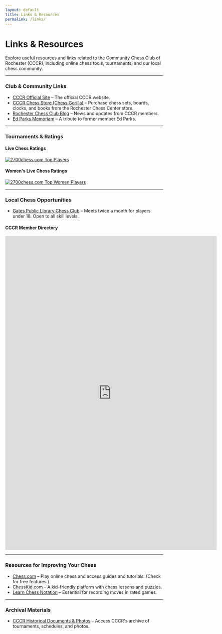 ```yaml
---
layout: default
title: Links & Resources
permalink: /links/
---
```


# Links & Resources <i class="fas fa-link text-primary"></i>

Explore useful resources and links related to the Community Chess Club of Rochester (CCCR), including online chess tools, tournaments, and our local chess community.

---

### Club & Community Links <i class="fas fa-chess text-success"></i>

- [CCCR Official Site](https://rochesterchessclub.org/) – The official CCCR website.
- [CCCR Chess Store (Chess Gorilla)](https://www.chessset.com/) – Purchase chess sets, boards, clocks, and books from the Rochester Chess Center store.
- [Rochester Chess Club Blog](http://blog.rochesterchessclub.org/) – News and updates from CCCR members.
- [Ed Parks Memoriam](http://www.rochesterchessclub.org/EdParks.htm) – A tribute to former member Ed Parks.

---

### Tournaments & Ratings <i class="fas fa-trophy text-warning"></i>

<div class="row">
  <div class="col-md-6 text-center">
    <h4>Live Chess Ratings</h4>
    <a href="http://www.2700chess.com" target="_blank">
      <img src="http://www.2700chess.com/files/topten.png" alt="2700chess.com Top Players" title="2700chess.com Top Players" />
    </a>
  </div>
  <div class="col-md-6 text-center">
    <h4>Women's Live Chess Ratings</h4>
    <a href="http://www.2700chess.com/women.php" target="_blank">
      <img src="http://www.2700chess.com/files/topten_women.png" alt="2700chess.com Top Women Players" title="2700chess.com Top Women Players" />
    </a>
  </div>
</div>

---

### Local Chess Opportunities <i class="fas fa-map-marker-alt text-danger"></i>

- [Gates Public Library Chess Club](https://gateslibrary.libcal.com/event/13813743) – Meets twice a month for players under 18. Open to all skill levels.

<div class="mt-4">
  <h4>CCCR Member Directory</h4>
  <iframe width="675" height="1000" frameborder="0" scrolling="no" src="https://onedrive.live.com/embed?resid=4EE3BABA53A1239A%21526&authkey=%21AOdHh7B13Ihdu4Y&em=2&ActiveCell='Club%20Directory'!A1&wdHideGridlines=True&wdHideHeaders=True&wdDownloadButton=True&wdInConfigurator=True"></iframe>
</div>

---

### Resources for Improving Your Chess <i class="fas fa-graduation-cap text-info"></i>

- [Chess.com](https://www.chess.com/home) – Play online chess and access guides and tutorials. (Check for free features.)
- [ChessKid.com](https://www.chesskid.com/) – A kid-friendly platform with chess lessons and puzzles.
- [Learn Chess Notation](https://www.chess.com/terms/chess-notation) – Essential for recording moves in rated games.

---

### Archival Materials <i class="fas fa-archive text-muted"></i>

- [CCCR Historical Documents & Photos](https://1drv.ms/f/s!ApojoVO6uuNOgQXZ0mFP4NWDI0aw) – Access CCCR's archive of tournaments, schedules, and photos.
